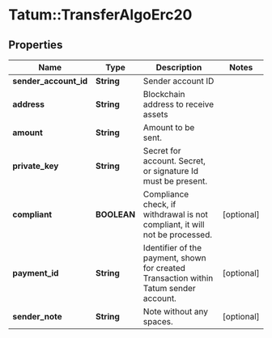 # Tatum::TransferAlgoErc20

## Properties
Name | Type | Description | Notes
------------ | ------------- | ------------- | -------------
**sender_account_id** | **String** | Sender account ID | 
**address** | **String** | Blockchain address to receive assets | 
**amount** | **String** | Amount to be sent. | 
**private_key** | **String** | Secret for account. Secret, or signature Id must be present. | 
**compliant** | **BOOLEAN** | Compliance check, if withdrawal is not compliant, it will not be processed. | [optional] 
**payment_id** | **String** | Identifier of the payment, shown for created Transaction within Tatum sender account. | [optional] 
**sender_note** | **String** | Note without any spaces. | [optional] 

